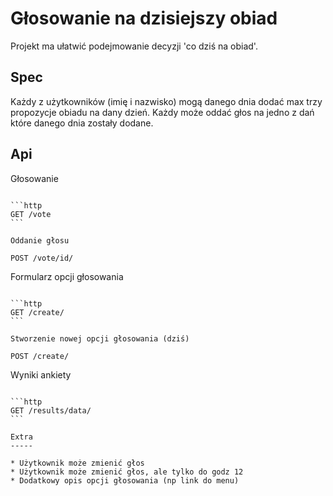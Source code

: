 Głosowanie na dzisiejszy obiad
==============================

Projekt ma ułatwić podejmowanie decyzji 'co dziś na obiad'.

Spec
----

Każdy z użytkowników (imię i nazwisko) mogą danego dnia dodać max trzy propozycje obiadu na dany dzień.
Każdy może oddać głos na jedno z dań które danego dnia zostały dodane.

Api
---

Głosowanie
~~~~~~~~~~

```http
GET /vote
```

Oddanie głosu
~~~~~~~~~~~~~

```http
POST /vote/id/
```

Formularz opcji głosowania
~~~~~~~~~~~~~~~~~~~~~~~~~~

```http
GET /create/
```

Stworzenie nowej opcji głosowania (dziś)
~~~~~~~~~~~~~~~~~~~~~~~~~~~~~~~~~~~~~~~~

```http
POST /create/
```

Wyniki ankiety
~~~~~~~~~~~~~~

```http
GET /results/data/
```

Extra
-----

* Użytkownik może zmienić głos
* Użytkownik może zmienić głos, ale tylko do godz 12
* Dodatkowy opis opcji głosowania (np link do menu)
